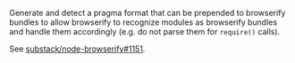 Generate and detect a pragma format that can be prepended to browserify bundles to allow browserify to recognize modules as browserify bundles and handle them accordingly (e.g. do not parse them for `require()` calls).

See [substack/node-browserify#1151](https://github.com/substack/node-browserify/pull/1151).
